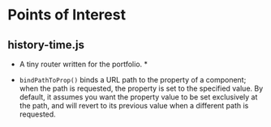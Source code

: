 # Points of Interest
## history-time.js
* A tiny router written for the portfolio. *
- `bindPathToProp()` binds a URL path to the property of a component; when the path is requested, the property is set to the specified value. By default, it assumes you want the property value to be set exclusively at the path, and will revert to its previous value when a different path is requested.